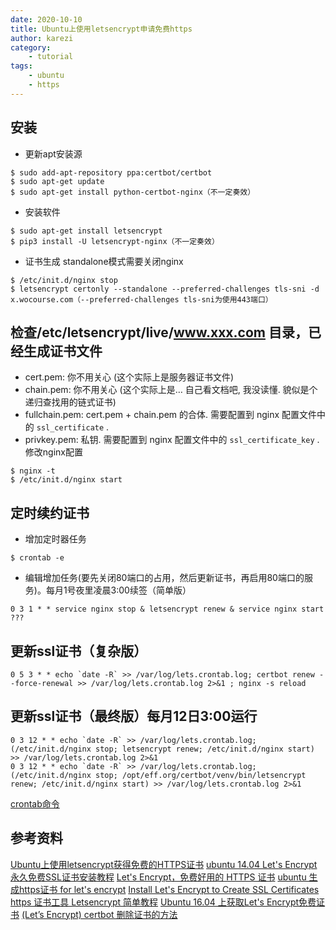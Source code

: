 ```yaml
---
date: 2020-10-10
title: Ubuntu上使用letsencrypt申请免费https
author: karezi
category: 
    - tutorial
tags:
    - ubuntu
    - https
---
```

## 安装
- 更新apt安装源
```
$ sudo add-apt-repository ppa:certbot/certbot
$ sudo apt-get update
$ sudo apt-get install python-certbot-nginx（不一定奏效）
```

<!-- more -->

- 安装软件
```
$ sudo apt-get install letsencrypt
$ pip3 install -U letsencrypt-nginx（不一定奏效）
```
- 证书生成
standalone模式需要关闭nginx
```
$ /etc/init.d/nginx stop
$ letsencrypt certonly --standalone --preferred-challenges tls-sni -d x.wocourse.com（--preferred-challenges tls-sni为使用443端口）
```

## 检查/etc/letsencrypt/live/www.xxx.com 目录，已经生成证书文件
- cert.pem: 你不用关心 (这个实际上是服务器证书文件)
- chain.pem: 你不用关心 (这个实际上是… 自己看文档吧, 我没读懂. 貌似是个递归查找用的链式证书)
- fullchain.pem: cert.pem + chain.pem 的合体. 需要配置到 nginx 配置文件中的 `ssl_certificate` . 
- privkey.pem: 私钥. 需要配置到 nginx 配置文件中的 `ssl_certificate_key` .
修改nginx配置
```
$ nginx -t
$ /etc/init.d/nginx start
```

## 定时续约证书
- 增加定时器任务
```
$ crontab -e
```
- 编辑增加任务(要先关闭80端口的占用，然后更新证书，再启用80端口的服务)。每月1号夜里凌晨3:00续签（简单版）
```
0 3 1 * * service nginx stop & letsencrypt renew & service nginx start
???
```
## 更新ssl证书（复杂版）
```
0 5 3 * * echo `date -R` >> /var/log/lets.crontab.log; certbot renew --force-renewal >> /var/log/lets.crontab.log 2>&1 ; nginx -s reload
```
## 更新ssl证书（最终版）每月12日3:00运行
```
0 3 12 * * echo `date -R` >> /var/log/lets.crontab.log; (/etc/init.d/nginx stop; letsencrypt renew; /etc/init.d/nginx start) >> /var/log/lets.crontab.log 2>&1
0 3 12 * * echo `date -R` >> /var/log/lets.crontab.log; (/etc/init.d/nginx stop; /opt/eff.org/certbot/venv/bin/letsencrypt renew; /etc/init.d/nginx start) >> /var/log/lets.crontab.log 2>&1
```
[crontab命令](https://www.cnblogs.com/peida/archive/2013/01/08/2850483.html)

## 参考资料
[Ubuntu上使用letsencrypt获得免费的HTTPS证书](https://zhuanlan.zhihu.com/p/29708546)
[ubuntu 14.04 Let's Encrypt永久免费SSL证书安装教程](https://blog.csdn.net/tianjiewang/article/details/79627941)
[Let's Encrypt，免费好用的 HTTPS 证书](https://imququ.com/post/letsencrypt-certificate.html)
[ubuntu 生成https证书 for let's encrypt](https://www.cnblogs.com/gabin/p/6844481.html)
[Install Let's Encrypt to Create SSL Certificates](https://www.linode.com/docs/security/ssl/install-lets-encrypt-to-create-ssl-certificates/)
[https 证书工具 Letsencrypt 简单教程](https://blog.csdn.net/Dancen/article/details/81311688)
[Ubuntu 16.04 上获取Let's Encrypt免费证书](https://blog.csdn.net/kangear/article/details/80546945)
[(Let’s Encrypt) certbot 删除证书的方法](https://www.liuhaolin.com/note/295.html)